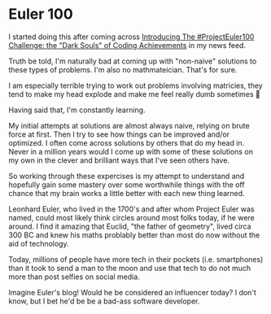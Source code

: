 # Euler 100

I started doing this after coming across [Introducing The #ProjectEuler100 Challenge: the "Dark Souls" of Coding Achievements](https://www.freecodecamp.org/news/projecteuler100-coding-challenge-competitive-programming/) in my news feed.

Truth be told, I'm naturally bad at coming up with "non-naive" solutions to these types of problems. I'm also no mathmateician. That's for sure.

I am especially terrible trying to work out problems involving matricies, they tend to make my head explode and make me feel really dumb sometimes 🤯

Having said that, I'm constantly learning.

My initial attempts at solutions are almost always naive, relying on brute force at first. Then I try to see how things can be improved and/or optimized. I often come across solutions by others that do my head in. Never in a million years would I come up with some of these solutions on my own in the clever and brilliant ways that I've seen others have.

So working through these expercises is my attempt to understand and hopefully gain some mastery over some worthwhile things with the off chance that my brain works a little better with each new thing learned.

Leonhard Euler, who lived in the 1700's and after whom Project Euler was named, could most likely think circles around most folks today, if he were around. I find it amazing that Euclid, "the father of geometry", lived circa 300 BC and knew his maths problably better than most do now without the aid of technology.

Today, millions of people have more tech in their pockets (i.e. smartphones) than it took to send a man to the moon and use that tech to do not much more than post selfies on social media.

Imagine Euler's blog! Would he be considered an influencer today? I don't know, but I bet he'd be be a bad-ass software developer.
